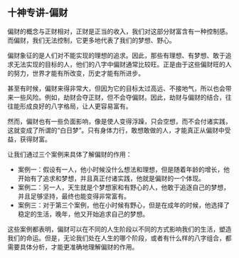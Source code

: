 ## 十神专讲-偏财

偏财的概念与正财相对，正财是正当的收入，我们对这部分财富含有一种控制感。而偏财，我们无法控制，它更多地代表了我们的梦想、野心。

偏财象征的是人们对不能实现的理想的追求。因此，那些有理想、有梦想、敢于追求无法实现的目标的人，他们的八字中偏财通常比较旺。正是由于这些偏财旺的人的努力，世界才能有所改变，历史才能有所进步。

甚至有时候，偏财来得非常大，但因为它的目标太过高远、不接地气，所以也会带来一些风险。例如，劫财会夺正财，但不会夺偏财。因此，劫财与偏财的结合，往往能形成良好的八字格局，让人更容易富有。

然而，偏财也有一些负面影响，像是使人变得浮躁，只会空想，而不会付诸实践，这就变成了所谓的“白日梦”。只有身体力行，敢想敢做的人，才能真正从偏财中受益，获得财富。

让我们通过三个案例来具体了解偏财的作用：
- 案例一：假设有一人，他小时候没什么想法和理想，但是随着年龄的增长，他开始有了追求和梦想，并且真正付诸实践，他就是偏财的一个体现。
- 案例二：另一人，天生就是个梦想家和有野心的人，他敢于追逐自己的梦想，并且足够坚持，最终也能变得非常富有。
- 案例三：对于第三个案例，他在小时候有野心，但是在成年的时候，他选择了稳定的生活，晚年，他又开始追求自己的梦想。

这些案例都表明，偏财可以在不同的人生阶段以不同的方式影响我们的生活，塑造我们的命运。但是，无论我们处在人生的哪个阶段，或者有什么样的八字组合，都需要具体分析，才能更准确地理解偏财的作用。